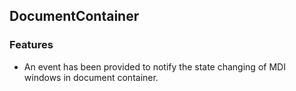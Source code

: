 ## DocumentContainer

### Features

* An event has been provided to notify the state changing of MDI windows in document container.
